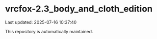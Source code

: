 # vrcfox-2.3_body_and_cloth_edition

Last updated: 2025-07-16 10:37:40

This repository is automatically maintained.
